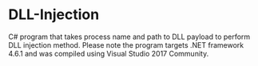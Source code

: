 # DLL-Injection
C# program that takes process name and path to DLL payload to perform DLL injection method. Please note the program targets .NET framework 4.6.1 and was compiled using Visual Studio 2017 Community.
